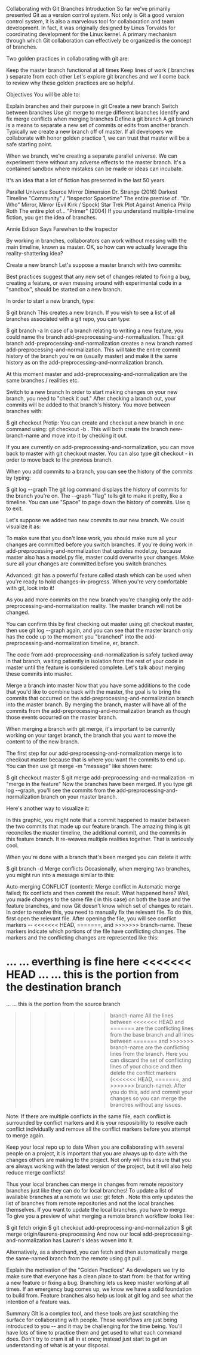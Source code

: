 Collaborating with Git Branches
Introduction
So far we've primarily presented Git as a version control system. Not only is Git a good version control system, it is also a marvelous tool for collaboration and team development. In fact, it was originally designed by Linus Torvalds for coordinating development for the Linux kernel. A primary mechanism through which Git collaboration can effectively be organized is the concept of branches.

Two golden practices in collaborating with git are:

Keep the master branch functional at all times
Keep lines of work ( branches ) separate from each other
Let's explore git branches and we'll come back to review why these golden practices are so helpful.

Objectives
You will be able to:

Explain branches and their purpose in git
Create a new branch
Switch between branches
Use git merge to merge different branches
Identify and fix merge conflicts when merging branches
Define a git branch
A git branch is a means to separate a new set of commits or edits from another branch. Typically we create a new branch off of master. If all developers we collaborate with honor golden practice 1, we can trust that master will be a safe starting point.

When we branch, we're creating a separate parallel universe. We can experiment there without any adverse effects to the master branch. It's a contained sandbox where mistakes can be made or ideas can incubate.

It's an idea that a lot of fiction has presented in the last 50 years.

Parallel Universe Source
Mirror Dimension Dr. Strange (2016)
Darkest Timeline "Community" / "Inspector Spacetime"
The entire premise of.. "Dr. Who"
Mirror, Mirror (Evil Kirk / Spock) Star Trek
Plot Against America Philip Roth
The entire plot of... "Primer" (2004)
If you understand multiple-timeline fiction, you get the idea of branches.

Annie Edison Says Farewhen to the Inspector

By working in branches, collaborators can work without messing with the main timeline, known as master. OK, so how can we actually leverage this reality-shattering idea?

Create a new branch
Let's suppose a master branch with two commits:

Best practices suggest that any new set of changes related to fixing a bug, creating a feature, or even messing around with experimental code in a "sandbox", should be started on a new branch.

In order to start a new branch, type:

$ git branch <new-branch-name>
This creates a new branch. If you wish to see a list of all branches associated with a git repo, you can type:

$ git branch -a
In case of a branch relating to writing a new feature, you could name the branch add-preprocessing-and-normalization. Thus: git branch add-preprocessing-and-normalization creates a new branch named add-preprocessing-and-normalization. This will take the entire commit history of the branch you're on (usually master) and make it the same history as on the add-preprocessing-and-normalization branch.

At this moment master and add-preprocessing-and-normalization are the same branches / realities etc.

Switch to a new branch
In order to start making changes on your new branch, you need to "check it out." After checking a branch out, your commits will be added to that branch's history. You move between branches with:

$ git checkout <branch-name>
Protip: You can create and checkout a new branch in one command using: git checkout -b <new-branch-name>. This will both create the branch new-branch-name and move into it by checking it out.

If you are currently on add-preprocessing-and-normalization, you can move back to master with git checkout master. You can also type git checkout - in order to move back to the previous branch.

When you add commits to a branch, you can see the history of the commits by typing:

$ git log --graph
The git log command displays the history of commits for the branch you're on. The --graph "flag" tells git to make it pretty, like a timeline. You can use "Space" to page down the history of commits. Use q to exit.

Let's suppose we added two new commits to our new branch. We could visualize it as:

To make sure that you don't lose work, you should make sure all your changes are committed before you switch branches. If you're doing work in add-preprocessing-and-normalization that updates model.py, because master also has a model.py file, master could overwrite your changes. Make sure all your changes are committed before you switch branches.

Advanced: git has a powerful feature called stash which can be used when you're ready to hold changes-in-progress. When you're very comfortable with git, look into it!

As you add more commits on the new branch you're changing only the add-preprocessing-and-normalization reality. The master branch will not be changed.

You can confirm this by first checking out master using git checkout master, then use git log --graph again, and you can see that the master branch only has the code up to the moment you "branched" into the add-preprocessing-and-normalization timeline, er, branch.

The code from add-preprocessing-and-normalization is safely tucked away in that branch, waiting patiently in isolation from the rest of your code in master until the feature is considered complete. Let's talk about merging these commits into master.

Merge a branch into master
Now that you have some additions to the code that you'd like to combine back with the master, the goal is to bring the commits that occurred on the add-preprocessing-and-normalization branch into the master branch. By merging the branch, master will have all of the commits from the add-preprocessing-and-normalization branch as though those events occurred on the master branch.

When merging a branch with git merge, it's important to be currently working on your target branch, the branch that you want to move the content to of the new branch.

The first step for our add-preprocessing-and-normalization merge is to checkout master because that is where you want the commits to end up. You can then use git merge <branch-to-merge> -m "message" like shown here:

$ git checkout master
$ git merge add-preprocessing-and-normalization -m "merge in the feature"
Now the branches have been merged. If you type git log --graph, you'll see the commits from the add-preprocessing-and-normalization branch on your master branch.

Here's another way to visualize it:

In this graphic, you might note that a commit happened to master between the two commits that made up our feature branch. The amazing thing is git reconciles the master timeline, the additional commit, and the commits in this feature branch. It re-weaves multiple realities together. That is seriously cool.

When you're done with a branch that's been merged you can delete it with:

$ git branch -d <branch-to-delete>
Merge conflicts
Occasionally, when merging two branches, you might run into a message similar to this:

Auto-merging <filename>
CONFLICT (content): Merge conflict in <filename>
Automatic merge failed; fix conflicts and then commit the result.
What happened here? Well, you made changes to the same file (<filename> in this case) on both the base and the feature branches, and now Git doesn't know which set of changes to retain. In order to resolve this, you need to manually fix the relevant file. To do this, first open the relevant file. After opening the file, you will see conflict markers -- <<<<<<< HEAD, =======, and >>>>>>> branch-name. These markers indicate which portions of the file have conflicting changes. The markers and the conflicting changes are represented like this:

...
...
everthing is fine here
<<<<<<< HEAD
...
...
this is the portion from the destination branch
=======
...
...
this is the portion from the source branch

> > > > > > > branch-name
> > > > > > > All the lines between <<<<<<< HEAD and ======= are the conflicting lines from the base branch and all lines between ======= and >>>>>>> branch-name are the conflicting lines from the <branch-name> branch. Here you can discard the set of conflicting lines of your choice and then delete the conflict markers (<<<<<<< HEAD, =======, and >>>>>>> branch-name). After you do this, add and commit your changes so you can merge the branches without any issues.

Note: If there are multiple conflicts in the same file, each conflict is surrounded by conflict markers and it is your resposibility to resolve each conflict individually and remove all the conflict markers before you attempt to merge again.

Keep your local repo up to date
When you are collaborating with several people on a project, it is important that you are always up to date with the changes others are making to the project. Not only will this ensure that you are always working with the latest version of the project, but it will also help reduce merge conflicts!

Thus your local branches can merge in changes from remote repository branches just like they can do for local branches! To update a list of available branches at a remote we use: git fetch <remote-name>. Note this only updates the list of branches from remote repositories and not the local branches themselves. If you want to update the local branches, you have to merge. To give you a preview of what merging a remote branch workflow looks like:

$ git fetch origin
$ git checkout add-preprocessing-and-normalization
$ git merge origin/laurens-preprocessing
And now our local add-preprocessing-and-normalization has Lauren's ideas woven into it.

Alternatively, as a shorthand, you can fetch and then automatically merge the same-named branch from the remote using git pull <remote-name> <branch-name-to-merge-in>.

Explain the motivation of the "Golden Practices"
As developers we try to make sure that everyone has a clean place to start from: be that for writing a new feature or fixing a bug. Branching lets us keep master working at all times. If an emergency bug comes up, we know we have a solid foundation to build from. Feature branches also help us look at git log and see what the intention of a feature was.

Summary
Git is a complex tool, and these tools are just scratching the surface for collaborating with people. These workflows are just being introduced to you -- and it may be challenging for the time being. You'll have lots of time to practice them and get used to what each command does. Don't try to cram it all in at once; instead just start to get an understanding of what is at your disposal.
